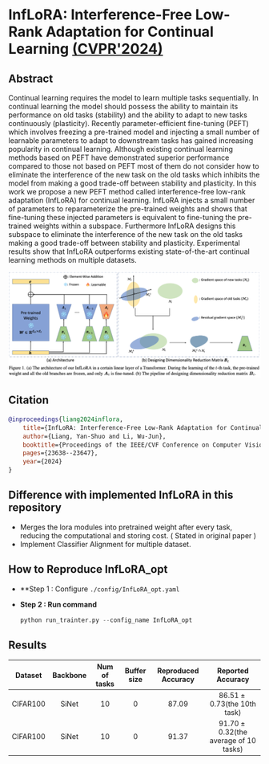 # InfLoRA: Interference-Free Low-Rank Adaptation for Continual Learning [(CVPR'2024)](https://openaccess.thecvf.com/content/CVPR2024/html/Liang_InfLoRA_Interference-Free_Low-Rank_Adaptation_for_Continual_Learning_CVPR_2024_paper.html)

## Abstract
Continual learning requires the model to learn multiple tasks sequentially. In continual learning the model should possess the ability to maintain its performance on old tasks (stability) and the ability to adapt to new tasks continuously (plasticity). Recently parameter-efficient fine-tuning (PEFT) which involves freezing a pre-trained model and injecting a small number of learnable parameters to adapt to downstream tasks has gained increasing popularity in continual learning. Although existing continual learning methods based on PEFT have demonstrated superior performance compared to those not based on PEFT most of them do not consider how to eliminate the interference of the new task on the old tasks which inhibits the model from making a good trade-off between stability and plasticity. In this work we propose a new PEFT method called interference-free low-rank adaptation (InfLoRA) for continual learning. InfLoRA injects a small number of parameters to reparameterize the pre-trained weights and shows that fine-tuning these injected parameters is equivalent to fine-tuning the pre-trained weights within a subspace. Furthermore InfLoRA designs this subspace to eliminate the interference of the new task on the old tasks making a good trade-off between stability and plasticity. Experimental results show that InfLoRA outperforms existing state-of-the-art continual learning methods on multiple datasets.

![InfLoRA](../../resources/imgs/InfLoRA.png)

## Citation

```bibtex
@inproceedings{liang2024inflora,
    title={InfLoRA: Interference-Free Low-Rank Adaptation for Continual Learning},
    author={Liang, Yan-Shuo and Li, Wu-Jun},
    booktitle={Proceedings of the IEEE/CVF Conference on Computer Vision and Pattern Recognition},
    pages={23638--23647},
    year={2024}
}
```

## Difference with implemented InfLoRA in this repository

* Merges the lora modules into pretrained weight after every task, reducing the computational and storing cost. ( Stated in original paper )
* Implement Classifier Alignment for multiple dataset.

## How to Reproduce InfLoRA_opt

- **Step 1 : Configure `./config/InfLoRA_opt.yaml`

- **Step 2 : Run command**
    ```python
    python run_trainter.py --config_name InfLoRA_opt
    ```

## Results

| Dataset  | Backbone | Num of tasks | Buffer size | Reproduced Accuracy |             Reported Accuracy             |
| :------: | :------: | :----------: | :---------: | :-----------------: | :---------------------------------------: |
| CIFAR100 |  SiNet   |      10      |      0      |        87.09        |      $86.51 \pm 0.73$(the 10th task)      |
| CIFAR100 |  SiNet   |      10      |      0      |        91.37        | $91.70 \pm 0.32$(the average of 10 tasks) |
